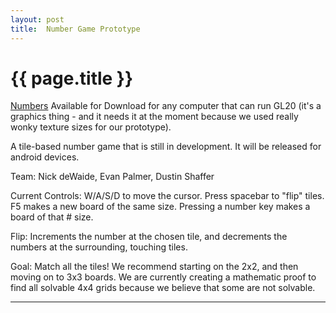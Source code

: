 ```yaml
---
layout: post
title:  Number Game Prototype
---
```


{{ page.title }}
================

[Numbers][] Available for Download for any computer that can run GL20 (it's a graphics thing - and it needs it at the moment because we used really wonky texture sizes for our prototype). 

A tile-based number game that is still in development. It will be released for android devices.

Team: Nick deWaide, Evan Palmer, Dustin Shaffer

Current Controls: W/A/S/D to move the cursor. Press spacebar to "flip" tiles. F5 makes a new board of the same size. Pressing a number key makes a board of that # size.

Flip: Increments the number at the chosen tile, and decrements the numbers at the surrounding, touching tiles.

Goal: Match all the tiles! We recommend starting on the 2x2, and then moving on to 3x3 boards. We are currently creating a mathematic proof to find all solvable 4x4 grids because we believe that some are not solvable.

---

[Numbers]: https://github.com/misterdustinface/misterdustinface.github.io/raw/master/jars/Numbers.jar
